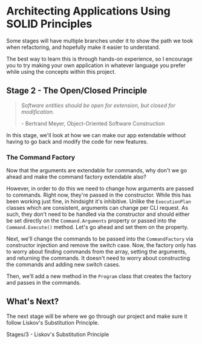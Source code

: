 # Architecting Applications Using SOLID Principles

Some stages will have multiple branches under it to show the path we took when refactoring, and hopefully make it easier to understand.

The best way to learn this is through hands-on experience, so I encourage you to try making your own application in whatever language you prefer while using the concepts within this project.

## Stage 2 - The Open/Closed Principle

> *Software entities should be open for extension, but closed for modification.*
>
>  \- Bertrand Meyer, Object-Oriented Software Construction

In this stage, we'll look at how we can make our app extendable without having to go back and modify the code for new features.

### The Command Factory

Now that the arguments are extendable for commands, why don't we go ahead and make the command factory extendable also?

However, in order to do this we need to change how arguments are passed to commands. Right now, they're passed in the constructor. While this has been working just fine, in hindsight it's inhibitive. Unlike the `ExecutionPlan` classes which are consistent, arguments can change per CLI request. As such, they don't need to be handled via the constructor and should either be set directly on the `Command.Arguments` property or passed into the `Command.Execute()` method. Let's go ahead and set them on the property.

Next, we'll change the commands to be passed into the `CommandFactory` via constructor injection and remove the switch case. Now, the factory only has to worry about finding commands from the array, setting the arguments, and returning the commands. It doesn't need to worry about constructing the commands and adding new switch cases.

Then, we'll add a new method in the `Program` class that creates the factory and passes in the commands.

## What's Next?

The next stage will be where we go through our project and make sure it follow Liskov's Substitution Principle.

Stages/3 - Liskov's Substitution Principle
